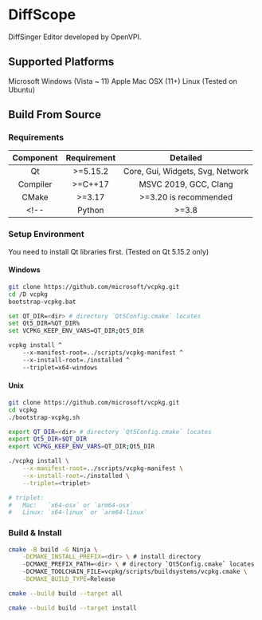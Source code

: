 # DiffScope

DiffSinger Editor developed by OpenVPI.

## Supported Platforms
Microsoft Windows (Vista ~ 11)
Apple Mac OSX (11+)
Linux (Tested on Ubuntu)

## Build From Source

### Requirements

| Component | Requirement |               Detailed               |
|:---------:|:-----------:|:------------------------------------:|
|    Qt     |  \>=5.15.2  |   Core, Gui, Widgets, Svg, Network   |
| Compiler  |  \>=C++17   |        MSVC 2019, GCC, Clang         |
|   CMake   |   \>=3.17   |        >=3.20 is recommended         |
<!-- |  Python   |   \>=3.8    |                  /                   | -->

### Setup Environment

You need to install Qt libraries first. (Tested on Qt 5.15.2 only)

#### Windows

```sh
git clone https://github.com/microsoft/vcpkg.git
cd /D vcpkg
bootstrap-vcpkg.bat

set QT_DIR=<dir> # directory `Qt5Config.cmake` locates
set Qt5_DIR=%QT_DIR%
set VCPKG_KEEP_ENV_VARS=QT_DIR;Qt5_DIR

vcpkg install ^
    --x-manifest-root=../scripts/vcpkg-manifest ^
    --x-install-root=./installed ^
    --triplet=x64-windows
```

#### Unix

```sh
git clone https://github.com/microsoft/vcpkg.git
cd vcpkg
./bootstrap-vcpkg.sh

export QT_DIR=<dir> # directory `Qt5Config.cmake` locates
export Qt5_DIR=$QT_DIR
export VCPKG_KEEP_ENV_VARS=QT_DIR;Qt5_DIR

./vcpkg install \
    --x-manifest-root=../scripts/vcpkg-manifest \
    --x-install-root=./installed \
    --triplet=<triplet>

# triplet:
#   Mac:   `x64-osx` or `arm64-osx`
#   Linux: `x64-linux` or `arm64-linux`
```

### Build & Install

```sh
cmake -B build -G Ninja \
    -DCMAKE_INSTALL_PREFIX=<dir> \ # install directory
    -DCMAKE_PREFIX_PATH=<dir> \ # directory `Qt5Config.cmake` locates
    -DCMAKE_TOOLCHAIN_FILE=vcpkg/scripts/buildsystems/vcpkg.cmake \
    -DCMAKE_BUILD_TYPE=Release

cmake --build build --target all

cmake --build build --target install
```
